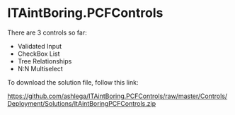 # ITAintBoring.PCFControls

There are 3 controls so far:

- Validated Input
- CheckBox List
- Tree Relationships
- N:N Multiselect

To download the solution file, follow this link:

https://github.com/ashlega/ITAintBoring.PCFControls/raw/master/Controls/Deployment/Solutions/ItAintBoringPCFControls.zip
